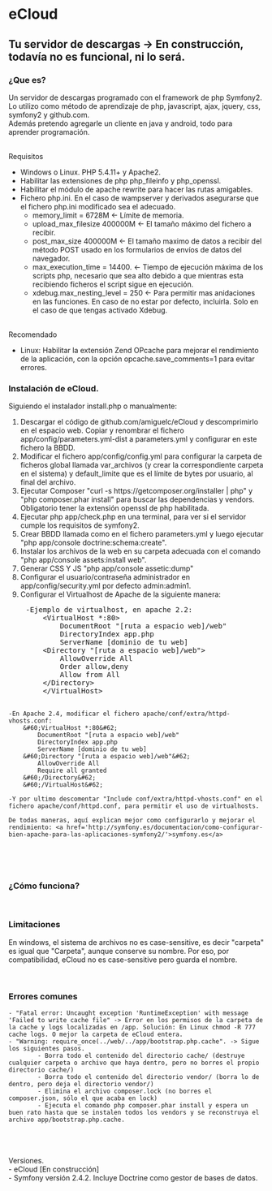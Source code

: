 ﻿<h1>eCloud</h1>

<h2>Tu servidor de descargas -> En construcción, todavía no es funcional, ni lo será.</h2>

<h3>¿Que es?</h3>


Un servidor de descargas programado con el framework de php Symfony2.<br>
Lo utilizo como método de aprendizaje de php, javascript, ajax, jquery, css, symfony2 y github.com. <br>
Además pretendo agregarle un cliente en java y android, todo para aprender programación.<br>

<br>
Requisitos
<ul>
	<li>Windows o Linux. PHP 5.4.11+ y Apache2.</li>
	<li>Habilitar las extensiones de php php_fileinfo y php_openssl.</li>
	<li>Habilitar el módulo de apache rewrite para hacer las rutas amigables.</li>
	<li>Fichero php.ini. En el caso de wampserver y derivados asegurarse que el fichero php.ini modificado sea el adecuado.
		<ul>
			<li>memory_limit = 6728M 				&#60;- Límite de memoria.</li>
			<li>upload_max_filesize 400000M		&#60;- El tamaño máximo del fichero a recibir.</li>
			<li>post_max_size 400000M				&#60;- El tamaño maximo de datos a recibir del método POST usado en los formularios de envíos de datos del navegador.</li>
			<li>max_execution_time = 14400.		&#60;- Tiempo de ejecución máxima de los scripts php, necesario que sea alto debido a que mientras esta recibiendo ficheros el script sigue en ejecución.</li>
			<li>xdebug.max_nesting_level = 250		&#60;- Para permitir mas anidaciones en las funciones. En caso de no estar por defecto, incluirla. Solo en el caso de que tengas activado Xdebug.</li>
		</ul>
	</li>
</ul>

<br>
Recomendado
<ul>
	<li>Linux: Habilitar la extensión Zend OPcache para mejorar el rendimiento de la aplicación, con la opción opcache.save_comments=1 para evitar errores.</li>
</ul>

<h3>Instalación de eCloud.</h3>
Siguiendo el instalador install.php o manualmente:
<ol>
	<li> Descargar el código de github.com/amiguelc/eCloud y descomprimirlo en el espacio web. Copiar y renombrar el fichero app/config/parameters.yml-dist a parameters.yml y configurar en este fichero la BBDD.</li>
	<li> Modificar el fichero app/config/config.yml para configurar la carpeta de ficheros global llamada var_archivos (y crear la correspondiente carpeta en el sistema) y default_limite que es el límite de bytes por usuario, al final del archivo.</li>
	<li> Ejecutar Composer "curl -s https://getcomposer.org/installer | php" y "php composer.phar install" para buscar las dependencias y vendors. Obligatorio tener la extensión openssl de php habilitada.</li>
	<li> Ejecutar php app/check.php en una terminal, para ver si el servidor cumple los requisitos de symfony2.</li>
	<li> Crear BBDD llamada como en el fichero parameters.yml y luego ejecutar "php app/console doctrine:schema:create".</li>
	<li> Instalar los archivos de la web en su carpeta adecuada con el comando "php app/console assets:install web".</li>
	<li> Generar CSS Y JS "php app/console assetic:dump"</li>
	<li> Configurar el usuario/contraseña administrador en app/config/security.yml por defecto admin:admin1.</li>
	<li> Configurar el Virtualhost de Apache de la siguiente manera:</li>
</ol>
<pre>
	-Ejemplo de virtualhost, en apache 2.2:
		&#60;VirtualHost *:80&#62;
			DocumentRoot "[ruta a espacio web]/web"
			DirectoryIndex app.php
			ServerName [dominio de tu web]
		&#60;Directory "[ruta a espacio web]/web"&#62;
			AllowOverride All
			Order allow,deny
			Allow from All
		&#60;/Directory&#62;
		&#60;/VirtualHost&#62;
	
	-En Apache 2.4, modificar el fichero apache/conf/extra/httpd-vhosts.conf:
		&#60;VirtualHost *:80&#62;
			DocumentRoot "[ruta a espacio web]/web"
			DirectoryIndex app.php
			ServerName [dominio de tu web]
		&#60;Directory "[ruta a espacio web]/web"&#62;
			AllowOverride All
			Require all granted
		&#60;/Directory&#62;
		&#60;/VirtualHost&#62;
		
	-Y por ultimo descomentar "Include conf/extra/httpd-vhosts.conf" en el fichero apache/conf/httpd.conf, para permitir el uso de virtualhosts.
	
	De todas maneras, aquí explican mejor como configurarlo y mejorar el rendimiento: <a href='http://symfony.es/documentacion/como-configurar-bien-apache-para-las-aplicaciones-symfony2/'>symfony.es</a>
</pre>

<br>
<h3>¿Cómo funciona?</h3>


<br>
<h3>Limitaciones</h3>

En windows, el sistema de archivos no es case-sensitive, es decir "carpeta" es igual que "Carpeta", aunque conserve su nombre. Por eso, por compatibilidad, eCloud no es case-sensitive pero guarda el nombre.

<br>

<h3>Errores comunes</h3>

	- "Fatal error: Uncaught exception 'RuntimeException' with message 'Failed to write cache file" -> Error en los permisos de la carpeta de la cache y logs localizadas en /app. Solución: En Linux chmod -R 777 cache logs. O mejor la carpeta de eCloud entera.
	- "Warning: require_once(../web/../app/bootstrap.php.cache". -> Sigue los siguientes pasos.
			- Borra todo el contenido del directorio cache/ (destruye cualquier carpeta o archivo que haya dentro, pero no borres el propio directorio cache/)
			- Borra todo el contenido del directorio vendor/ (borra lo de dentro, pero deja el directorio vendor/)
			- Elimina el archivo composer.lock (no borres el composer.json, sólo el que acaba en lock)
			- Ejecuta el comando php composer.phar install y espera un buen rato hasta que se instalen todos los vendors y se reconstruya el archivo app/bootstrap.php.cache.
		
	
<br><br>	
Versiones.<br>
	- eCloud [En construcción] <br>
	- Symfony versión 2.4.2. Incluye Doctrine como gestor de bases de datos.
	
<br>